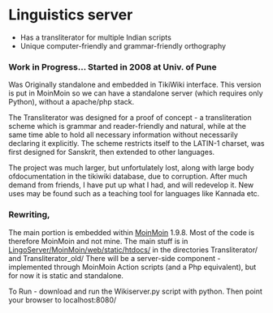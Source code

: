 # Linguistics server

- Has a transliterator for multiple Indian scripts
- Unique computer-friendly and grammar-friendly orthography
### Work in Progress... Started in 2008 at Univ. of Pune 

Was Originally standalone and embedded in TikiWiki interface. This version is put in MoinMoin so we can have a standalone server (which requires only Python), without a apache/php stack.

The Transliterator was designed for a proof of concept - a transliteration scheme which is grammar and reader-friendly and natural, while at the same time able to hold all necessary information without necessarily declaring it explicitly. The scheme restricts itself to the LATIN-1 charset, was first designed for Sanskrit, then extended to other languages. 

The project was much larger, but unfortulately lost, along with large body ofdocumentation in the tikiwiki database, due to corruption. After much demand from friends, I have put up what I had, and will redevelop it. New uses may be found such as a teaching tool for languages like Kannada etc.

###  Rewriting,
 The main portion is embedded within [MoinMoin](https://moinmo.in/) 1.9.8. Most of the code is therefore MoinMoin and not mine. The main stuff is in [LingoServer/MoinMoin/web/static/htdocs/](./LingoServer/MoinMoin/web/static/htdocs)
in the directories Transliterator/ and Transliterator_old/ 
There will be a server-side component - implemented through MoinMoin Action scripts (and a Php equivalent), but for now it is static and standalone. 

To Run - download and run the Wikiserver.py script with python. Then point your browser to localhost:8080/

